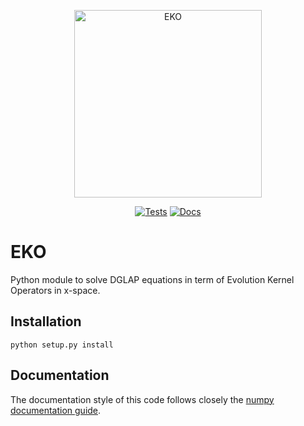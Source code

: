 <p align="center">
  <a href="https://n3pdf.github.io/eko/"><img alt="EKO" src="doc/source/img/Logo.svg" width=300></a>
</p>
<p align="center">
  <a href="https://github.com/N3PDF/eko/actions?query=workflow%3A%22eko%22"><img alt="Tests" src="https://github.com/N3PDF/eko/workflows/eko/badge.svg" /></a> <a href="https://n3pdf.github.io/eko/"><img alt="Docs" src="https://github.com/N3PDF/eko/workflows/docs/badge.svg"></a>
</p>

# EKO
Python module to solve DGLAP equations in term of Evolution Kernel Operators in x-space.

## Installation
```
python setup.py install
```

## Documentation
The documentation style of this code follows closely the [numpy documentation guide](https://numpydoc.readthedocs.io/en/latest/format.html).
